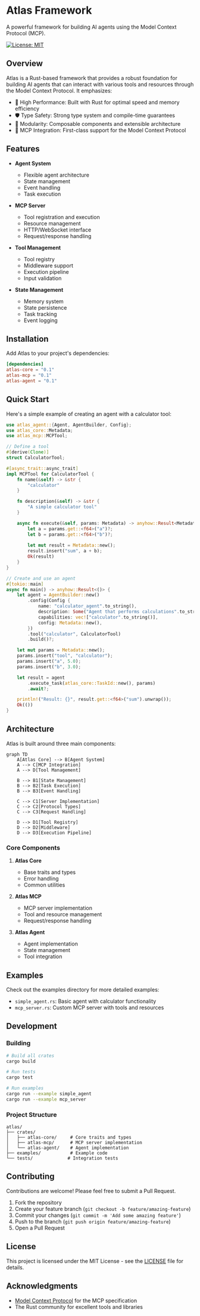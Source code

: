 # Atlas Framework

A powerful framework for building AI agents using the Model Context Protocol (MCP).

[![License: MIT](https://img.shields.io/badge/License-MIT-yellow.svg)](https://opensource.org/licenses/MIT)

## Overview

Atlas is a Rust-based framework that provides a robust foundation for building AI agents that can interact with various tools and resources through the Model Context Protocol. It emphasizes:

- 🚀 High Performance: Built with Rust for optimal speed and memory efficiency
- 🛡️ Type Safety: Strong type system and compile-time guarantees
- 🧩 Modularity: Composable components and extensible architecture
- 🔌 MCP Integration: First-class support for the Model Context Protocol

## Features

- **Agent System**
  - Flexible agent architecture
  - State management
  - Event handling
  - Task execution

- **MCP Server**
  - Tool registration and execution
  - Resource management
  - HTTP/WebSocket interface
  - Request/response handling

- **Tool Management**
  - Tool registry
  - Middleware support
  - Execution pipeline
  - Input validation

- **State Management**
  - Memory system
  - State persistence
  - Task tracking
  - Event logging

## Installation

Add Atlas to your project's dependencies:

```toml
[dependencies]
atlas-core = "0.1"
atlas-mcp = "0.1"
atlas-agent = "0.1"
```

## Quick Start

Here's a simple example of creating an agent with a calculator tool:

```rust
use atlas_agent::{Agent, AgentBuilder, Config};
use atlas_core::Metadata;
use atlas_mcp::MCPTool;

// Define a tool
#[derive(Clone)]
struct CalculatorTool;

#[async_trait::async_trait]
impl MCPTool for CalculatorTool {
    fn name(&self) -> &str {
        "calculator"
    }

    fn description(&self) -> &str {
        "A simple calculator tool"
    }

    async fn execute(&self, params: Metadata) -> anyhow::Result<Metadata> {
        let a = params.get::<f64>("a")?;
        let b = params.get::<f64>("b")?;
        
        let mut result = Metadata::new();
        result.insert("sum", a + b);
        Ok(result)
    }
}

// Create and use an agent
#[tokio::main]
async fn main() -> anyhow::Result<()> {
    let agent = AgentBuilder::new()
        .config(Config {
            name: "calculator_agent".to_string(),
            description: Some("Agent that performs calculations".to_string()),
            capabilities: vec!["calculator".to_string()],
            config: Metadata::new(),
        })
        .tool("calculator", CalculatorTool)
        .build()?;

    let mut params = Metadata::new();
    params.insert("tool", "calculator");
    params.insert("a", 5.0);
    params.insert("b", 3.0);

    let result = agent
        .execute_task(atlas_core::TaskId::new(), params)
        .await?;

    println!("Result: {}", result.get::<f64>("sum").unwrap());
    Ok(())
}
```

## Architecture

Atlas is built around three main components:

```mermaid
graph TD
    A[Atlas Core] --> B[Agent System]
    A --> C[MCP Integration]
    A --> D[Tool Management]

    B --> B1[State Management]
    B --> B2[Task Execution]
    B --> B3[Event Handling]

    C --> C1[Server Implementation]
    C --> C2[Protocol Types]
    C --> C3[Request Handling]

    D --> D1[Tool Registry]
    D --> D2[Middleware]
    D --> D3[Execution Pipeline]
```

### Core Components

1. **Atlas Core**
   - Base traits and types
   - Error handling
   - Common utilities

2. **Atlas MCP**
   - MCP server implementation
   - Tool and resource management
   - Request/response handling

3. **Atlas Agent**
   - Agent implementation
   - State management
   - Tool integration

## Examples

Check out the examples directory for more detailed examples:

- `simple_agent.rs`: Basic agent with calculator functionality
- `mcp_server.rs`: Custom MCP server with tools and resources

## Development

### Building

```bash
# Build all crates
cargo build

# Run tests
cargo test

# Run examples
cargo run --example simple_agent
cargo run --example mcp_server
```

### Project Structure

```
atlas/
├── crates/
│   ├── atlas-core/     # Core traits and types
│   ├── atlas-mcp/      # MCP server implementation
│   └── atlas-agent/    # Agent implementation
├── examples/           # Example code
└── tests/             # Integration tests
```

## Contributing

Contributions are welcome! Please feel free to submit a Pull Request.

1. Fork the repository
2. Create your feature branch (`git checkout -b feature/amazing-feature`)
3. Commit your changes (`git commit -m 'Add some amazing feature'`)
4. Push to the branch (`git push origin feature/amazing-feature`)
5. Open a Pull Request

## License

This project is licensed under the MIT License - see the [LICENSE](LICENSE) file for details.

## Acknowledgments

- [Model Context Protocol](https://github.com/modelcontextprotocol/protocol) for the MCP specification
- The Rust community for excellent tools and libraries
